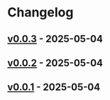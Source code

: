 # Changelog

## [v0.0.3](https://github.com/sugyan/bsky-rmcp/compare/v0.0.2...v0.0.3) - 2025-05-04

## [v0.0.2](https://github.com/sugyan/bsky-rmcp/compare/v0.0.1...v0.0.2) - 2025-05-04

## [v0.0.1](https://github.com/sugyan/bsky-rmcp/commits/v0.0.1) - 2025-05-04
